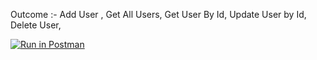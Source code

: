 Outcome :- 
Add User ,
Get All Users,
Get User By Id,
Update User by Id,
Delete User,

[![Run in Postman](https://run.pstmn.io/button.svg)](https://app.getpostman.com/run-collection/0f11c7fda592369a2e87)
